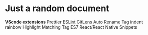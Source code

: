# Just a random document

**VScode extensions**
Prettier
ESLint
GitLens
Auto Rename Tag
indent rainbow
Highlight Matching Tag
ES7 React/React Native Snippets


